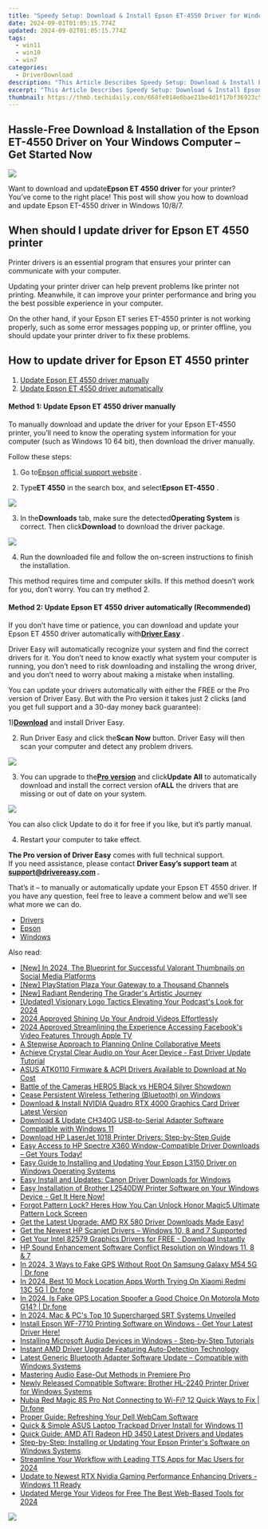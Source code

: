 ```yaml
---
title: "Speedy Setup: Download & Install Epson ET-4550 Driver for Windows - The Easy Way"
date: 2024-09-01T01:05:15.774Z
updated: 2024-09-02T01:05:15.774Z
tags:
  - win11
  - win10
  - win7
categories:
  - DriverDownload
description: "This Article Describes Speedy Setup: Download & Install Epson ET-4550 Driver for Windows - The Easy Way"
excerpt: "This Article Describes Speedy Setup: Download & Install Epson ET-4550 Driver for Windows - The Easy Way"
thumbnail: https://thmb.techidaily.com/668fe014e6bae21be4d1f17bf36923c523f3242cbf8f9156a716780e5d4eeb63.jpg
---
```


## Hassle-Free Download & Installation of the Epson ET-4550 Driver on Your Windows Computer – Get Started Now

![](https://images.drivereasy.com/wp-content/uploads/2019/01/image-102.png)

 Want to download and update**Epson ET 4550 driver** for your printer? You’ve come to the right place! This post will show you how to download and update Epson ET-4550 driver in Windows 10/8/7.

## When should I update driver for Epson ET 4550 printer

 Printer drivers is an essential program that ensures your printer can communicate with your computer.

 Updating your printer driver can help prevent problems like printer not printing. Meanwhile, it can improve your printer performance and bring you the best possible experience in your computer.

 On the other hand, if your Epson ET series ET-4550 printer is not working properly, such as some error messages popping up, or printer offline, you should update your printer driver to fix these problems.

## How to update driver for Epson ET 4550 printer

1. [Update Epson ET 4550 driver manually](https://tools.techidaily.com/drivereasy/download/)
2. [Update Epson ET 4550 driver automatically](https://tools.techidaily.com/drivereasy/download/)

#### Method 1: Update Epson ET 4550 driver manually

 To manually download and update the driver for your Epson ET-4550 printer, you’ll need to know the operating system information for your computer (such as Windows 10 64 bit), then download the driver manually.

Follow these steps:

 1) Go to[Epson official support website](https://epson.com/Support/Printers/sh/s1) .

 2) Type**ET 4550** in the search box, and select**Epson ET-4550** .

![](https://images.drivereasy.com/wp-content/uploads/2019/01/image-100.png)

 3) In the**Downloads** tab, make sure the detected**Operating System** is correct. Then click**Download** to download the driver package.

![](https://images.drivereasy.com/wp-content/uploads/2019/01/image-101-1024x281.png)

 4) Run the downloaded file and follow the on-screen instructions to finish the installation.

 This method requires time and computer skills. If this method doesn’t work for you, don’t worry. You can try method 2.

#### Method 2: Update Epson ET 4550 driver automatically (Recommended)

 If you don’t have time or patience, you can download and update your Epson ET 4550 driver automatically with[**Driver Easy**](https://tools.techidaily.com/drivereasy/download/) .

 Driver Easy will automatically recognize your system and find the correct drivers for it. You don’t need to know exactly what system your computer is running, you don’t need to risk downloading and installing the wrong driver, and you don’t need to worry about making a mistake when installing.

 You can update your drivers automatically with either the FREE or the Pro version of Driver Easy. But with the Pro version it takes just 2 clicks (and you get full support and a 30-day money back guarantee):

 1)[**Download**](https://tools.techidaily.com/drivereasy/download/) and install Driver Easy.

 2) Run Driver Easy and click the**Scan Now** button. Driver Easy will then scan your computer and detect any problem drivers.

![](https://images.drivereasy.com/wp-content/uploads/2019/01/image-92.png)

 3) You can upgrade to the[**Pro version**](https://tools.techidaily.com/drivereasy/download/) and click**Update All** to automatically download and install the correct version of**ALL** the drivers that are missing or out of date on your system.

![](https://images.drivereasy.com/wp-content/uploads/2019/01/image-97.png)

 You can also click Update to do it for free if you like, but it’s partly manual.

4) Restart your computer to take effect.

**The Pro version of Driver Easy** comes with full technical support.  
 If you need assistance, please contact **Driver Easy’s support team** at **[support@drivereasy.com](https://tools.techidaily.com/drivereasy/download/) .**

 That’s it – to manually or automatically update your Epson ET 4550 driver. If you have any question, feel free to leave a comment below and we’ll see what more we can do.

* [Drivers](https://tools.techidaily.com/drivereasy/download/)
* [Epson](https://tools.techidaily.com/drivereasy/download/)
* [Windows](https://tools.techidaily.com/drivereasy/download/)

<ins class="adsbygoogle"
     style="display:block"
     data-ad-format="autorelaxed"
     data-ad-client="ca-pub-7571918770474297"
     data-ad-slot="1223367746"></ins>



<ins class="adsbygoogle"
     style="display:block"
     data-ad-client="ca-pub-7571918770474297"
     data-ad-slot="8358498916"
     data-ad-format="auto"
     data-full-width-responsive="true"></ins>

<span class="atpl-alsoreadstyle">Also read:</span>
<div><ul>
<li><a href="https://youtube-lab.techidaily.com/n-2024-the-blueprint-for-successful-valorant-thumbnails-on-social-media-platforms/"><u>[New] In 2024, The Blueprint for Successful Valorant Thumbnails on Social Media Platforms</u></a></li>
<li><a href="https://youtube-help.techidaily.com/new-playstation-plaza-your-gateway-to-a-thousand-channels/"><u>[New] PlayStation Plaza  Your Gateway to a Thousand Channels</u></a></li>
<li><a href="https://extra-support.techidaily.com/new-radiant-rendering-the-graders-artistic-journey/"><u>[New] Radiant Rendering  The Grader's Artistic Journey</u></a></li>
<li><a href="https://article-posts.techidaily.com/updated-visionary-logo-tactics-elevating-your-podcasts-look-for-2024/"><u>[Updated] Visionary Logo Tactics  Elevating Your Podcast's Look for 2024</u></a></li>
<li><a href="https://some-tips.techidaily.com/2024-approved-shining-up-your-android-videos-effortlessly/"><u>2024 Approved  Shining Up Your Android Videos Effortlessly</u></a></li>
<li><a href="https://facebook-videos.techidaily.com/2024-approved-streamlining-the-experience-accessing-facebooks-video-features-through-apple-tv/"><u>2024 Approved  Streamlining the Experience  Accessing Facebook's Video Features Through Apple TV</u></a></li>
<li><a href="https://screen-recording.techidaily.com/a-stepwise-approach-to-planning-online-collaborative-meets/"><u>A Stepwise Approach to Planning Online Collaborative Meets</u></a></li>
<li><a href="https://driver-download.techidaily.com/achieve-crystal-clear-audio-on-your-acer-device-fast-driver-update-tutorial/"><u>Achieve Crystal Clear Audio on Your Acer Device - Fast Driver Update Tutorial</u></a></li>
<li><a href="https://driver-download.techidaily.com/asus-atk0110-firmware-and-acpi-drivers-available-to-download-at-no-cost/"><u>ASUS ATK0110 Firmware & ACPI Drivers Available to Download at No Cost</u></a></li>
<li><a href="https://fox-access.techidaily.com/battle-of-the-cameras-hero5-black-vs-hero4-silver-showdown/"><u>Battle of the Cameras  HERO5 Black vs HERO4 Silver Showdown</u></a></li>
<li><a href="https://driver-error.techidaily.com/cease-persistent-wireless-tethering-bluetooth-on-windows/"><u>Cease Persistent Wireless Tethering (Bluetooth) on Windows</u></a></li>
<li><a href="https://driver-download.techidaily.com/download-and-install-nvidia-quadro-rtx-4000-graphics-card-driver-latest-version/"><u>Download & Install NVIDIA Quadro RTX 4000 Graphics Card Driver Latest Version</u></a></li>
<li><a href="https://driver-download.techidaily.com/download-and-update-ch340g-usb-to-serial-adapter-software-compatible-with-windows-11/"><u>Download & Update CH340G USB-to-Serial Adapter Software Compatible with Windows 11</u></a></li>
<li><a href="https://driver-download.techidaily.com/download-hp-laserjet-1018-printer-drivers-step-by-step-guide/"><u>Download HP LaserJet 1018 Printer Drivers: Step-by-Step Guide</u></a></li>
<li><a href="https://driver-download.techidaily.com/1722977947264-easy-access-to-hp-spectre-x360-window-compatible-driver-downloads-get-yours-today/"><u>Easy Access to HP Spectre X360 Window-Compatible Driver Downloads – Get Yours Today!</u></a></li>
<li><a href="https://driver-download.techidaily.com/easy-guide-to-installing-and-updating-your-epson-l3150-driver-on-windows-operating-systems/"><u>Easy Guide to Installing and Updating Your Epson L3150 Driver on Windows Operating Systems</u></a></li>
<li><a href="https://driver-download.techidaily.com/easy-install-and-updates-canon-driver-downloads-for-windows/"><u>Easy Install and Updates: Canon Driver Downloads for Windows</u></a></li>
<li><a href="https://driver-download.techidaily.com/easy-installation-of-brother-l2540dw-printer-software-on-your-windows-device-get-it-here-now/"><u>Easy Installation of Brother L2540DW Printer Software on Your Windows Device - Get It Here Now!</u></a></li>
<li><a href="https://unlock-android.techidaily.com/forgot-pattern-lock-heres-how-you-can-unlock-honor-magic5-ultimate-pattern-lock-screen-by-drfone-android/"><u>Forgot Pattern Lock? Heres How You Can Unlock Honor Magic5 Ultimate Pattern Lock Screen</u></a></li>
<li><a href="https://driver-download.techidaily.com/1722974807226-get-the-latest-upgrade-amd-rx-580-driver-downloads-made-easy/"><u>Get the Latest Upgrade: AMD RX 580 Driver Downloads Made Easy!</u></a></li>
<li><a href="https://driver-download.techidaily.com/get-the-newest-hp-scanjet-drivers-windows-10-8-and-7-supported/"><u>Get the Newest HP Scanjet Drivers – Windows 10, 8 and 7 Supported</u></a></li>
<li><a href="https://driver-download.techidaily.com/get-your-intel-82579-graphics-drivers-for-free-download-instantly/"><u>Get Your Intel 82579 Graphics Drivers for FREE - Download Instantly</u></a></li>
<li><a href="https://driver-download.techidaily.com/hp-sound-enhancement-software-conflict-resolution-on-windows-11-8-and-7/"><u>HP Sound Enhancement Software Conflict Resolution on Windows 11, 8 & 7</u></a></li>
<li><a href="https://change-location.techidaily.com/in-2024-3-ways-to-fake-gps-without-root-on-samsung-galaxy-m54-5g-drfone-by-drfone-virtual-android/"><u>In 2024, 3 Ways to Fake GPS Without Root On Samsung Galaxy M54 5G | Dr.fone</u></a></li>
<li><a href="https://change-location.techidaily.com/in-2024-best-10-mock-location-apps-worth-trying-on-xiaomi-redmi-13c-5g-drfone-by-drfone-virtual-android/"><u>In 2024, Best 10 Mock Location Apps Worth Trying On Xiaomi Redmi 13C 5G | Dr.fone</u></a></li>
<li><a href="https://phone-solutions.techidaily.com/in-2024-is-fake-gps-location-spoofer-a-good-choice-on-motorola-moto-g14-drfone-by-drfone-virtual-android/"><u>In 2024, Is Fake GPS Location Spoofer a Good Choice On Motorola Moto G14? | Dr.fone</u></a></li>
<li><a href="https://extra-approaches.techidaily.com/in-2024-mac-and-pcs-top-10-supercharged-srt-systems-unveiled/"><u>In 2024, Mac & PC's Top 10 Supercharged SRT Systems Unveiled</u></a></li>
<li><a href="https://driver-download.techidaily.com/install-epson-wf-7710-printing-software-on-windows-get-your-latest-driver-here/"><u>Install Epson WF-7710 Printing Software on Windows - Get Your Latest Driver Here!</u></a></li>
<li><a href="https://driver-download.techidaily.com/installing-microsoft-audio-devices-in-windows-step-by-step-tutorials/"><u>Installing Microsoft Audio Devices in Windows - Step-by-Step Tutorials</u></a></li>
<li><a href="https://driver-download.techidaily.com/instant-amd-driver-upgrade-featuring-auto-detection-technology/"><u>Instant AMD Driver Upgrade Featuring Auto-Detection Technology</u></a></li>
<li><a href="https://driver-download.techidaily.com/latest-generic-bluetooth-adapter-software-update-compatible-with-windows-systems/"><u>Latest Generic Bluetooth Adapter Software Update – Compatible with Windows Systems</u></a></li>
<li><a href="https://extra-hints.techidaily.com/mastering-audio-ease-out-methods-in-premiere-pro/"><u>Mastering Audio Ease-Out Methods in Premiere Pro</u></a></li>
<li><a href="https://driver-download.techidaily.com/newly-released-compatible-software-brother-hl-2240-printer-driver-for-windows-systems/"><u>Newly Released Compatible Software: Brother HL-2240 Printer Driver for Windows Systems</u></a></li>
<li><a href="https://fix-guide.techidaily.com/nubia-red-magic-8s-pro-not-connecting-to-wi-fi-12-quick-ways-to-fix-drfone-by-drfone-fix-android-problems-fix-android-problems/"><u>Nubia Red Magic 8S Pro Not Connecting to Wi-Fi? 12 Quick Ways to Fix | Dr.fone</u></a></li>
<li><a href="https://driver-download.techidaily.com/proper-guide-refreshing-your-dell-webcam-software/"><u>Proper Guide: Refreshing Your Dell WebCam Software</u></a></li>
<li><a href="https://driver-download.techidaily.com/quick-and-simple-asus-laptop-trackpad-driver-install-for-windows-11/"><u>Quick & Simple ASUS Laptop Trackpad Driver Install for Windows 11</u></a></li>
<li><a href="https://driver-download.techidaily.com/quick-guide-amd-ati-radeon-hd-3450-latest-drivers-and-updates/"><u>Quick Guide: AMD ATI Radeon HD 3450 Latest Drivers and Updates</u></a></li>
<li><a href="https://driver-download.techidaily.com/step-by-step-installing-or-updating-your-epson-printers-software-on-windows-systems/"><u>Step-by-Step: Installing or Updating Your Epson Printer's Software on Windows Systems</u></a></li>
<li><a href="https://some-tips.techidaily.com/streamline-your-workflow-with-leading-tts-apps-for-mac-users-for-2024/"><u>Streamline Your Workflow with Leading TTS Apps for Mac Users for 2024</u></a></li>
<li><a href="https://driver-download.techidaily.com/1722977557008-update-to-newest-rtx-nvidia-gaming-performance-enhancing-drivers-windows-11-ready/"><u>Update to Newest RTX Nvidia Gaming Performance Enhancing Drivers - Windows 11 Ready</u></a></li>
<li><a href="https://ai-video-apps.techidaily.com/updated-merge-your-videos-for-free-the-best-web-based-tools-for-2024/"><u>Updated Merge Your Videos for Free The Best Web-Based Tools for 2024</u></a></li>
</ul></div>

<!-- affiliate ads begin -->
<a href="https://secure.2checkout.com/order/checkout.php?PRODS=4620780&QTY=1&AFFILIATE=108875&CART=1"><img src="https://secure.avangate.com/images/merchant/07dd4d5a72f5740ef0f035f201951476/728__90banner.jpg" border="0"></a>
<!-- affiliate ads end -->